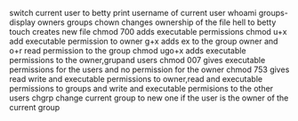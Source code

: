 switch current user to betty
print username of current user
whoami
groups- display owners groups
chown changes ownership of the file hell to betty
touch creates new file
chmod 700 adds executable permissions
chmod u+x add executable permission to owner g+x adds ex to the group owner and o+r read permission to the group
chmod ugo+x adds executable permissions to the owner,grupand users
chmod 007 gives executable permissions for the users and no permission for the owner
chmod 753 gives read write and executable permissions to owner,read and executable permissions to groups and write and executable permisions to the other users
chgrp change current group to new one if the user is the owner of the current group
